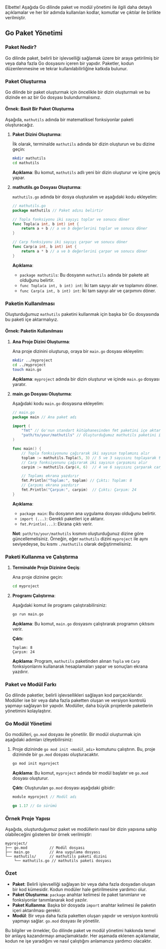 Elbette! Aşağıda Go dilinde paket ve modül yönetimi ile ilgili daha detaylı açıklamalar ve her bir adımda kullanılan kodlar, komutlar ve çıktılar ile birlikte verilmiştir.

## Go Paket Yönetimi

### Paket Nedir?

Go dilinde paket, belirli bir işlevselliği sağlamak üzere bir araya getirilmiş bir veya daha fazla Go dosyasını içeren bir yapıdır. Paketler, kodun düzenlenmesine ve tekrar kullanılabilirliğine katkıda bulunur.

### Paket Oluşturma

Go dilinde bir paket oluşturmak için öncelikle bir dizin oluşturmalı ve bu dizinde en az bir Go dosyası bulundurmalısınız.

#### Örnek: Basit Bir Paket Oluşturma

Aşağıda, `mathutils` adında bir matematiksel fonksiyonlar paketi oluşturacağız.

1. **Paket Dizini Oluşturma**:
   
   İlk olarak, terminalde `mathutils` adında bir dizin oluşturun ve bu dizine geçin:
   ```bash
   mkdir mathutils
   cd mathutils
   ```

   **Açıklama**: Bu komut, `mathutils` adlı yeni bir dizin oluşturur ve içine geçiş yapar.

2. **mathutils.go Dosyası Oluşturma**:

   `mathutils.go` adında bir dosya oluşturalım ve aşağıdaki kodu ekleyelim:

   ```go
   // mathutils.go
   package mathutils // Paket adını belirtir

   // Topla fonksiyonu iki sayıyı toplar ve sonucu döner
   func Topla(a int, b int) int {
       return a + b // a ve b değerlerini toplar ve sonucu döner
   }

   // Carp fonksiyonu iki sayıyı çarpar ve sonucu döner
   func Carp(a int, b int) int {
       return a * b // a ve b değerlerini çarpar ve sonucu döner
   }
   ```

   **Açıklama**:
   - `package mathutils`: Bu dosyanın `mathutils` adında bir pakete ait olduğunu belirtir.
   - `func Topla(a int, b int) int`: İki tam sayıyı alır ve toplamını döner.
   - `func Carp(a int, b int) int`: İki tam sayıyı alır ve çarpımını döner.

### Paketin Kullanılması

Oluşturduğumuz `mathutils` paketini kullanmak için başka bir Go dosyasında bu paketi içe aktarmalıyız.

#### Örnek: Paketin Kullanılması

1. **Ana Proje Dizini Oluşturma**:

   Ana proje dizinini oluşturup, oraya bir `main.go` dosyası ekleyelim:
   ```bash
   mkdir ../myproject
   cd ../myproject
   touch main.go
   ```

   **Açıklama**: `myproject` adında bir dizin oluşturur ve içinde `main.go` dosyası yaratır.

2. **main.go Dosyası Oluşturma**:

   Aşağıdaki kodu `main.go` dosyasına ekleyelim:

   ```go
   // main.go
   package main // Ana paket adı

   import (
       "fmt" // Go'nun standart kütüphanesinden fmt paketini içe aktarır
       "path/to/your/mathutils" // Oluşturduğumuz mathutils paketini içe aktarır
   )

   func main() {
       // Topla fonksiyonunu çağırarak iki sayının toplamını alır
       toplam := mathutils.Topla(5, 3) // 5 ve 3 sayısını toplayarak toplam değişkenine atar
       // Carp fonksiyonunu çağırarak iki sayının çarpımını alır
       carpim := mathutils.Carp(4, 6)  // 4 ve 6 sayısını çarparak carpim değişkenine atar

       // Toplamı ekrana yazdırır
       fmt.Println("Toplam:", toplam) // Çıktı: Toplam: 8
       // Çarpımı ekrana yazdırır
       fmt.Println("Çarpım:", carpim)  // Çıktı: Çarpım: 24
   }
   ```

   **Açıklama**:
   - `package main`: Bu dosyanın ana uygulama dosyası olduğunu belirtir.
   - `import (...)`: Gerekli paketleri içe aktarır.
   - `fmt.Println(...)`: Ekrana çıktı verir.

   **Not**: `path/to/your/mathutils` kısmını oluşturduğunuz dizine göre güncellemelisiniz. Örneğin, eğer `mathutils` dizini `myproject` ile aynı seviyedeyse, bu kısmı `./mathutils` olarak değiştirmelisiniz.

### Paketi Kullanma ve Çalıştırma

1. **Terminalde Proje Dizinine Geçiş**:

   Ana proje dizinine geçin:
   ```bash
   cd myproject
   ```

2. **Programı Çalıştırma**:

   Aşağıdaki komut ile programı çalıştırabilirsiniz:
   ```bash
   go run main.go
   ```

   **Açıklama**: Bu komut, `main.go` dosyasını çalıştırarak programın çıktısını verir.

   **Çıktı**:
   ```
   Toplam: 8
   Çarpım: 24
   ```

   **Açıklama**: Program, `mathutils` paketinden alınan `Topla` ve `Carp` fonksiyonlarını kullanarak hesaplamaları yapar ve sonuçları ekrana yazdırır.

### Paket ve Modül Farkı

Go dilinde paketler, belirli işlevsellikleri sağlayan kod parçacıklarıdır. Modüller ise bir veya daha fazla paketten oluşan ve versiyon kontrolü yapmayı sağlayan bir yapıdır. Modüller, daha büyük projelerde paketlerin yönetimini kolaylaştırır.

### Go Modül Yönetimi

Go modülleri, `go.mod` dosyası ile yönetilir. Bir modül oluşturmak için aşağıdaki adımları izleyebilirsiniz:

1. Proje dizininde `go mod init <modül_adı>` komutunu çalıştırın. Bu, proje dizininde bir `go.mod` dosyası oluşturacaktır.

   ```bash
   go mod init myproject
   ```

   **Açıklama**: Bu komut, `myproject` adında bir modül başlatır ve `go.mod` dosyası oluşturur.

   **Çıktı**: Oluşturulan `go.mod` dosyası aşağıdaki gibidir:
   ```go
   module myproject // Modül adı

   go 1.17 // Go sürümü
   ```

### Örnek Proje Yapısı

Aşağıda, oluşturduğumuz paket ve modüllerin nasıl bir dizin yapısına sahip olabileceğini gösteren bir örnek verilmiştir:

```
myproject/
├── go.mod          // Modül dosyası
├── main.go         // Ana uygulama dosyası
└── mathutils/      // mathutils paketi dizini
    └── mathutils.go // mathutils paketi dosyası
```

### Özet

- **Paket**: Belirli işlevselliği sağlayan bir veya daha fazla dosyadan oluşan bir kod kümesidir. Kodun modüler hale getirilmesine yardımcı olur.
- **Paket Oluşturma**: `package` anahtar kelimesi ile paket tanımlanır ve fonksiyonlar tanımlanarak kod yazılır.
- **Paket Kullanma**: Başka bir dosyada `import` anahtar kelimesi ile paketin içeri aktarılması gerekir.
- **Modül**: Bir veya daha fazla paketten oluşan yapıdır ve versiyon kontrolü yapmayı sağlar. `go.mod` dosyası ile yönetilir.

Bu bilgiler ve örnekler, Go dilinde paket ve modül yönetimi hakkında temel bir anlayış kazandırmayı amaçlamaktadır. Her aşamada eklenen açıklamalar, kodun ne işe yaradığını ve nasıl çalıştığını anlamanıza yardımcı olacaktır.